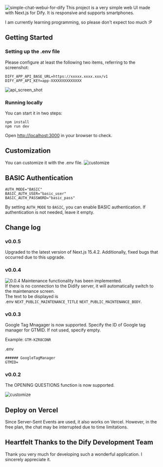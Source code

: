 ![simple-chat-webui-for-dify](public/readme/sample.png)
This project is a very simple web UI made with Next.js for Dify.
It is responsive and supports smartphones.

I am currently learning programming, so please don't expect too much :P

## Getting Started

### Setting up the .env file
Please configure at least the following two items, referring to the screenshot:

```
DIFY_APP_API_BASE_URL=https://xxxxx.xxxx.xxx/v1
DIFY_APP_API_KEY=app-XXXXXXXXXXXXXX
```
![api_screen_shot](public/readme/api.png)

### Running locally
You can start it in two steps:
```
npm install
npm run dev
```

Open [http://localhost:3000](http://localhost:3000) in your browser to check.

## Customization
You can customize it with the .env file.
![customize](public/readme/customize.png)

## BASIC Authentication
```
AUTH_MODE="BASIC"
BASIC_AUTH_USER="basic_user"
BASIC_AUTH_PASSWORD="basic_pass"
```
By setting `AUTH_MODE` to `BASIC`, you can enable BASIC authentication.
If authentication is not needed, leave it empty.

## Change log

### v0.0.5
Upgraded to the latest version of Next.js 15.4.2.
Additionally, fixed bugs that occurred due to this upgrade.


### v0.0.4
![0.0.4](public/readme/0.0.4-1.png)
Maintenance functionality has been implemented.  
If there is no connection to the Didify server, it will automatically switch to the maintenance screen.  
The text to be displayed is  
.env `NEXT_PUBLIC_MAINTENANCE_TITLE` `NEXT_PUBLIC_MAINTENANCE_BODY`.


### v0.0.3
Google Tag Mnagager is now supported.
Specify the ID of Google tag manager for GTMID.
If not used, specify empty.

Example: `GTM-KZR8CDNR`

.env
```
###### GoogleTagManager
GTMID=
```


### v0.0.2
The OPENING QUESTIONS function is now supported.

![customize](public/readme/OPENING_QUESTIONS.png)

## Deploy on Vercel
Since Server-Sent Events are used, it also works on Vercel.
However, in the free plan, the chat may be interrupted due to time limitations.

## Heartfelt Thanks to the Dify Development Team
Thank you very much for developing such a wonderful application.
I sincerely appreciate it.

